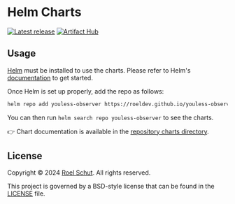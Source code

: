 Helm Charts
===========

[![Latest release][latest-release-img]][latest-release-url]
[![Artifact Hub][artifact-hub-img]][artifact-hub-url]

[latest-release-img]: https://img.shields.io/github/release/roeldev/youless-observer.svg?label=latest

[latest-release-url]: https://github.com/roeldev/youless-observer/releases

[artifact-hub-img]: https://img.shields.io/endpoint?url=https://artifacthub.io/badge/repository/youless-observer

[artifact-hub-url]: https://artifacthub.io/packages/search?repo=youless-observer

## Usage

[Helm](https://helm.sh) must be installed to use the charts.
Please refer to Helm's [documentation](https://helm.sh/docs/) to get started.

Once Helm is set up properly, add the repo as follows:

```sh
helm repo add youless-observer https://roeldev.github.io/youless-observer
```

You can then run `helm search repo youless-observer` to see the charts.

👉 Chart documentation is available in the [repository charts directory](https://github.com/roeldev/youless-observer/tree/main/charts/youless-observer).

## License

Copyright © 2024 [Roel Schut](https://roelschut.nl). All rights reserved.

This project is governed by a BSD-style license that can be found in
the [LICENSE](https://github.com/roeldev/youless-observer/blob/main/LICENSE) file.
